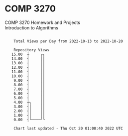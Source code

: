 # COMP 3270
COMP 3270 Homework and Projects  
Introduction to Algorithms

```

    Total Views per Day from 2022-10-13 to 2022-10-20

    Repository Views
   15.00  ┼     ╭╮
   14.00  ┤     ││
   13.00  ┤     ││
   12.00  ┤     ││
   11.00  ┤     ││
   10.00  ┤     ││
    9.00  ┤     ││
    8.00  ┤     ││
    7.00  ┤     ││
    6.00  ┤     ││
    5.00  ┤     ││
    4.00  ┼╮    ││
    3.00  ┤│    ││
    2.00  ┤│    ││
    1.00  ┤│    ││
    0.00  ┤╰────╯╰

    Chart last updated - Thu Oct 20 01:00:40 2022 UTC
    
```
